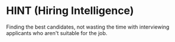 # HINT (Hiring Intelligence)
Finding the best candidates, not wasting the time with interviewing applicants who aren't suitable for the job.

